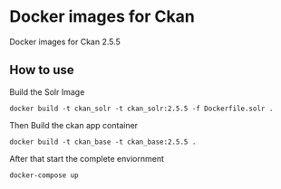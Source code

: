 # Docker images for Ckan

Docker images for Ckan 2.5.5

## How to use
Build the Solr Image

```
docker build -t ckan_solr -t ckan_solr:2.5.5 -f Dockerfile.solr .
```

Then Build the ckan app container

```
docker build -t ckan_base -t ckan_base:2.5.5 .
```

After that start the complete enviornment

```
docker-compose up
```
